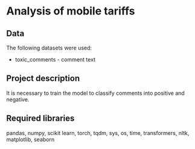 # Аnalysis of mobile tariffs
## Data
The following datasets were used:

* toxic_comments - comment text

## Project description
It is necessary to train the model to classify comments into positive and negative.

## Required libraries
pandas, numpy, scikit learn, torch, tqdm, sys, os, time, transformers, nltk, matplotlib, seaborn
